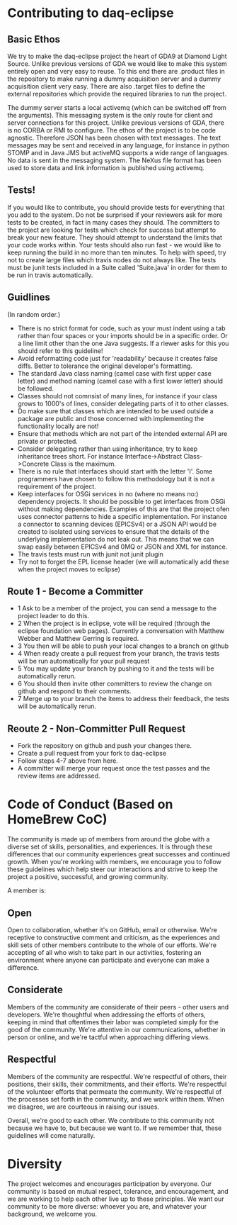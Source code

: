 # Contributing to daq-eclipse

## Basic Ethos
We try to make the daq-eclipse project the heart of GDA9 at Diamond Light Source. Unlike previous versions of GDA we would like to make this system entirely open and very easy to reuse. To this end there are .product files in the repository to make running a dummy acquisition server and a dummy acquisition client very easy. There are also .target files to define the external repositories which provide the required libraries to run the project.

The dummy server starts a local activemq (which can be switched off from the arguments). This messaging system is the only route for client and server connections for this project. Unlike previous versions of GDA, there is no CORBA or RMI to configure. The ethos of the project is to be code agnostic. Therefore JSON has been chosen with text messages. The text messages may be sent and received in any language, for instance in python STOMP and in Java JMS but activeMQ supports a wide range of languages. No data is sent in the messaging system. The NeXus file format has been used to store data and link information is published using activemq.

## Tests!
If you would like to contribute, you should provide tests for everything that you add to the system. Do not be surprised if your reviewers ask for more tests to be created, in fact in many cases they should. The committers to the project are looking for tests which check for success but attempt to break your new feature. They should attempt to understand the limits that your code works within. Your tests should also run fast - we would like to keep running the build in no more than ten minutes. To help with speed, try not to create large files which travis nodes do not always like. The tests must be junit tests included in a Suite called 'Suite.java' in order for them to be run in travis automatically.

## Guidlines
(In random order.)

* There is no strict format for code, such as your must indent using a tab rather than four spaces or your imports should be in a specific order. Or a line limit other than the one Java suggests. If a riewer asks for this you should refer to this guideline! 
* Avoid reformatting code just for 'readability' because it creates false diffs. Better to tolerance the original developer's formatting.
* The standard Java class naming (camel case with first upper case letter) and method naming (camel case with a first lower letter) should be followed. 
* Classes should not comnsist of many lines, for instance if your class grows to 1000's of lines, consider delegating parts of it to other classes. 
* Do make sure that classes which are intended to be used outside a package are public and those concerned with implementing the functionality locally are not! 
* Ensure that methods which are not part of the intended external API are private or protected. 
* Consider delegating rather than using inheritance, try to keep inheritance trees short. For instance Interface->Abstract Class->Concrete Class is the maximum.
* There is no rule that interfaces should start with the letter 'I'. Some programmers have chosen to follow this methodology but it is not a requirement of the project.
* Keep interfaces for OSGi services in no (where no means no:) dependency projects. It should be possible to get interfaces from OSGi without making dependencies. Examples of this are that the project ofen uses connector patterns to hide a specific implementation. For instance a connector to scanning devices (EPICSv4) or a JSON API would be created to isolated using services to ensure that the details of the underlying implementation do not leak out. This means that we can swap easily between EPICSv4 and 0MQ or JSON and XML for instance.
* The travis tests must run with junit not junit plugin
* Try not to forget the EPL license header (we will automatically add these when the project moves to eclipse)

## Route 1 - Become a Committer
* 1 Ask to be a member of the project, you can send a message to the project leader to do this.
* 2 When the project is in eclipse, vote will be required (through the eclipse foundation web pages). Currently a conversation with Matthew Webber and Matthew Gerring is required.
* 3 You then will be able to push your local changes to a branch on github
* 4 When ready create a pull request from your branch, the travis tests will be run automatically for your pull request
* 5 You may update your branch by pushing to it and the tests will be automatically rerun.
* 6 You should then invite other committers to review the change on github and respond to their comments.
* 7 Merge up to your branch the items to address their feedback, the tests will be automatically rerun.

## Reoute 2 - Non-Committer Pull Request
* Fork the repository on github and push your changes there.
* Create a pull request from your fork to daq-eclipse
* Follow steps 4-7 above from here.
* A committer will merge your request once the test passes and the review items are addressed.

# Code of Conduct (Based on HomeBrew CoC)
The community is made up of members from around the globe with a diverse set of skills, personalities, and experiences. It is through these differences that our community experiences great successes and continued growth. When you're working with members, we encourage you to follow these guidelines which help steer our interactions and strive to keep the project a positive, successful, and growing community.

A member is:

## Open
Open to collaboration, whether it's on GitHub, email or otherwise. We're receptive to constructive comment and criticism, as the experiences and skill sets of other members contribute to the whole of our efforts. We're accepting of all who wish to take part in our activities, fostering an environment where anyone can participate and everyone can make a difference.

## Considerate
Members of the community are considerate of their peers - other users and developers. We're thoughtful when addressing the efforts of others, keeping in mind that oftentimes their labor was completed simply for the good of the community. We're attentive in our communications, whether in person or online, and we're tactful when approaching differing views.

## Respectful
Members of the community are respectful. We're respectful of others, their positions, their skills, their commitments, and their efforts. We're respectful of the volunteer efforts that permeate the community. We're respectful of the processes set forth in the community, and we work within them. When we disagree, we are courteous in raising our issues.

Overall, we're good to each other. We contribute to this community not because we have to, but because we want to. If we remember that, these guidelines will come naturally.

# Diversity
The project welcomes and encourages participation by everyone. Our community is based on mutual respect, tolerance, and encouragement, and we are working to help each other live up to these principles. We want our community to be more diverse: whoever you are, and whatever your background, we welcome you.
